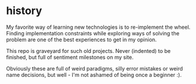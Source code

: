 # history

My favorite way of learning new technologies is to re-implement the wheel. Finding implementation constraints while exploring  ways of solving the problem are one of the best experiences to get in my opinion. 

This repo is graveyard for such old projects. Never (indented) to be finished, but full of sentiment milestones on my site.

Obviously these are full of weird paradigms, silly error mistakes or weird name decisions, but well - I'm not ashamed of being once a beginner :).
